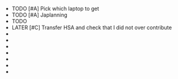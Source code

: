 - TODO  [#A] Pick which laptop to get
- TODO [#A] Japlanning
- TODO
- LATER [#C] Transfer HSA and check that I did not over contribute
-
-
-
-
-
-
-